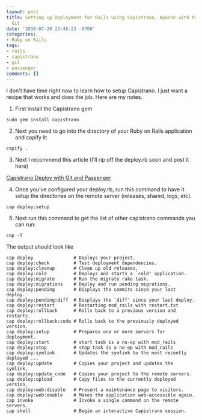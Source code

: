 ```yaml
---
layout: post
title: Setting up Deployment for Rails using Capistrano, Apache with Passenger and
  Git
date: '2010-07-20 23:48:23 -0700'
categories:
- Ruby on Rails
tags:
- rails
- capistrano
- git
- passenger
comments: []
---
```


I don't have time right now to learn how to setup Capistrano. I just want a
recipe that works and does the job. Here are my notes.

1) First install the Capistrano gem

``` shell
sudo gem install capistrano
```

2) Next you need to go into the directory of your Ruby on Rails application
and capify it:

``` shell
capify .
```

3) Next I recommend this article (I'll rip off the deploy.rb soon and post it
here)

[Capistrano Deploy with Git and Passenger]

4) Once you've configured your deploy.rb, run this command to have it setup
the directories on the remote server (releases, shared, logs, etc).

``` shell
cap deploy:setup
```

5) Next run this command to get the list of other capistrano commands you can
run:

``` shell
cap -T
```

The output should look like

``` shell
cap deploy               # Deploys your project.
cap deploy:check         # Test deployment dependencies.
cap deploy:cleanup       # Clean up old releases.
cap deploy:cold          # Deploys and starts a `cold' application.
cap deploy:migrate       # Run the migrate rake task.
cap deploy:migrations    # Deploy and run pending migrations.
cap deploy:pending       # Displays the commits since your last deploy.
cap deploy:pending:diff  # Displays the `diff' since your last deploy.
cap deploy:restart       # Restarting mod_rails with restart.txt
cap deploy:rollback      # Rolls back to a previous version and restarts.
cap deploy:rollback:code # Rolls back to the previously deployed version.
cap deploy:setup         # Prepares one or more servers for deployment.
cap deploy:start         # start task is a no-op with mod_rails
cap deploy:stop          # stop task is a no-op with mod_rails
cap deploy:symlink       # Updates the symlink to the most recently deployed ...
cap deploy:update        # Copies your project and updates the symlink.
cap deploy:update_code   # Copies your project to the remote servers.
cap deploy:upload        # Copy files to the currently deployed version.
cap deploy:web:disable   # Present a maintenance page to visitors.
cap deploy:web:enable    # Makes the application web-accessible again.
cap invoke               # Invoke a single command on the remote servers.
cap shell                # Begin an interactive Capistrano session.
```

[Capistrano Deploy with Git and Passenger]: http://www.zorched.net/2008/06/17/capistrano-deploy-with-git-and-passenger/
